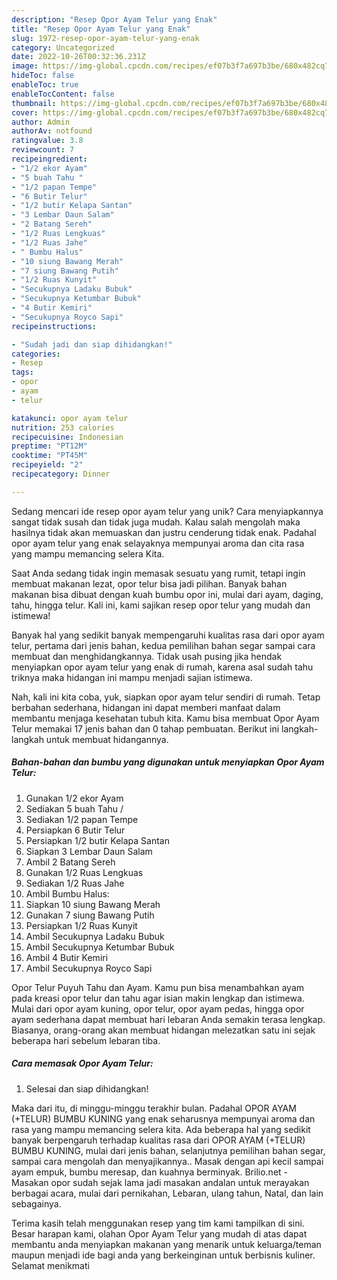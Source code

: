 ```yaml
---
description: "Resep Opor Ayam Telur yang Enak"
title: "Resep Opor Ayam Telur yang Enak"
slug: 1972-resep-opor-ayam-telur-yang-enak
category: Uncategorized
date: 2022-10-26T00:32:36.231Z
image: https://img-global.cpcdn.com/recipes/ef07b3f7a697b3be/680x482cq70/opor-ayam-telur-foto-resep-utama.jpg
hideToc: false
enableToc: true
enableTocContent: false
thumbnail: https://img-global.cpcdn.com/recipes/ef07b3f7a697b3be/680x482cq70/opor-ayam-telur-foto-resep-utama.jpg
cover: https://img-global.cpcdn.com/recipes/ef07b3f7a697b3be/680x482cq70/opor-ayam-telur-foto-resep-utama.jpg
author: Admin
authorAv: notfound
ratingvalue: 3.8
reviewcount: 7
recipeingredient:
- "1/2 ekor Ayam"
- "5 buah Tahu "
- "1/2 papan Tempe"
- "6 Butir Telur"
- "1/2 butir Kelapa Santan"
- "3 Lembar Daun Salam"
- "2 Batang Sereh"
- "1/2 Ruas Lengkuas"
- "1/2 Ruas Jahe"
- " Bumbu Halus"
- "10 siung Bawang Merah"
- "7 siung Bawang Putih"
- "1/2 Ruas Kunyit"
- "Secukupnya Ladaku Bubuk"
- "Secukupnya Ketumbar Bubuk"
- "4 Butir Kemiri"
- "Secukupnya Royco Sapi"
recipeinstructions:

- "Sudah jadi dan siap dihidangkan!"
categories:
- Resep
tags:
- opor
- ayam
- telur

katakunci: opor ayam telur 
nutrition: 253 calories
recipecuisine: Indonesian
preptime: "PT12M"
cooktime: "PT45M"
recipeyield: "2"
recipecategory: Dinner

---
```





Sedang mencari ide resep opor ayam telur yang unik? Cara menyiapkannya sangat tidak susah dan tidak juga mudah. Kalau salah mengolah maka hasilnya tidak akan memuaskan dan justru cenderung tidak enak. Padahal opor ayam telur yang enak selayaknya mempunyai aroma dan cita rasa yang mampu memancing selera Kita.





Saat Anda sedang tidak ingin memasak sesuatu yang rumit, tetapi ingin membuat makanan lezat, opor telur bisa jadi pilihan. Banyak bahan makanan bisa dibuat dengan kuah bumbu opor ini, mulai dari ayam, daging, tahu, hingga telur. Kali ini, kami sajikan resep opor telur yang mudah dan istimewa!

Banyak hal yang sedikit banyak mempengaruhi kualitas rasa dari opor ayam telur, pertama dari jenis bahan, kedua pemilihan bahan segar sampai cara membuat dan menghidangkannya. Tidak usah pusing jika hendak menyiapkan opor ayam telur yang enak di rumah, karena asal sudah tahu triknya maka hidangan ini mampu menjadi sajian istimewa.






Nah, kali ini kita coba, yuk, siapkan opor ayam telur sendiri di rumah. Tetap berbahan sederhana, hidangan ini dapat memberi manfaat dalam membantu menjaga kesehatan tubuh kita. Kamu bisa membuat Opor Ayam Telur memakai 17 jenis bahan dan 0 tahap pembuatan. Berikut ini langkah-langkah untuk membuat hidangannya.

<!--inarticleads1-->

##### Bahan-bahan dan bumbu yang digunakan untuk menyiapkan Opor Ayam Telur:

1. Gunakan 1/2 ekor Ayam
1. Sediakan 5 buah Tahu /
1. Sediakan 1/2 papan Tempe
1. Persiapkan 6 Butir Telur
1. Persiapkan 1/2 butir Kelapa Santan
1. Siapkan 3 Lembar Daun Salam
1. Ambil 2 Batang Sereh
1. Gunakan 1/2 Ruas Lengkuas
1. Sediakan 1/2 Ruas Jahe
1. Ambil  Bumbu Halus:
1. Siapkan 10 siung Bawang Merah
1. Gunakan 7 siung Bawang Putih
1. Persiapkan 1/2 Ruas Kunyit
1. Ambil Secukupnya Ladaku Bubuk
1. Ambil Secukupnya Ketumbar Bubuk
1. Ambil 4 Butir Kemiri
1. Ambil Secukupnya Royco Sapi


Opor Telur Puyuh Tahu dan Ayam. Kamu pun bisa menambahkan ayam pada kreasi opor telur dan tahu agar isian makin lengkap dan istimewa. Mulai dari opor ayam kuning, opor telur, opor ayam pedas, hingga opor ayam sederhana dapat membuat hari lebaran Anda semakin terasa lengkap. Biasanya, orang-orang akan membuat hidangan melezatkan satu ini sejak beberapa hari sebelum lebaran tiba. 

<!--inarticleads2-->

##### Cara memasak Opor Ayam Telur:


1. Selesai dan siap dihidangkan!

Maka dari itu, di minggu-minggu terakhir bulan. Padahal OPOR AYAM (+TELUR) BUMBU KUNING yang enak seharusnya mempunyai aroma dan rasa yang mampu memancing selera kita. Ada beberapa hal yang sedikit banyak berpengaruh terhadap kualitas rasa dari OPOR AYAM (+TELUR) BUMBU KUNING, mulai dari jenis bahan, selanjutnya pemilihan bahan segar, sampai cara mengolah dan menyajikannya.. Masak dengan api kecil sampai ayam empuk, bumbu meresap, dan kuahnya berminyak. Brilio.net - Masakan opor sudah sejak lama jadi masakan andalan untuk merayakan berbagai acara, mulai dari pernikahan, Lebaran, ulang tahun, Natal, dan lain sebagainya. 

Terima kasih telah menggunakan resep yang tim kami tampilkan di sini. Besar harapan kami, olahan Opor Ayam Telur yang mudah di atas dapat membantu anda menyiapkan makanan yang menarik untuk keluarga/teman maupun menjadi ide bagi anda yang berkeinginan untuk berbisnis kuliner. Selamat menikmati
